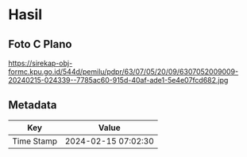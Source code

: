 # Hasil

## Foto C Plano

https://sirekap-obj-formc.kpu.go.id/544d/pemilu/pdpr/63/07/05/20/09/6307052009009-20240215-024339--7785ac60-915d-40af-ade1-5e4e07fcd682.jpg


## Metadata

| Key        | Value               |
| ---------- | ------------------- |
| Time Stamp | 2024-02-15 07:02:30 |



